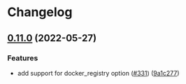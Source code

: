 # Changelog

## [0.11.0](https://www.github.com/google-github-actions/deploy-cloud-functions/compare/v0.10.1...v0.11.0) (2022-05-27)


### Features

* add support for docker_registry option ([#331](https://www.github.com/google-github-actions/deploy-cloud-functions/issues/331)) ([9a1c277](https://www.github.com/google-github-actions/deploy-cloud-functions/commit/9a1c277d8f029ef2f757a521297b6fb1f4e3ad71))
